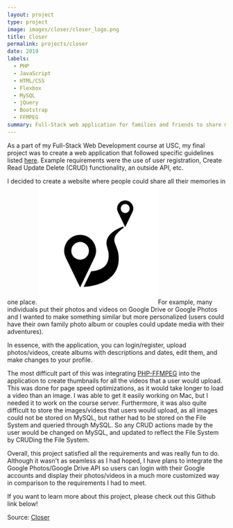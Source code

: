 ```yaml
---
layout: project
type: project
image: images/closer/closer_logo.png
title: Closer
permalink: projects/closer
date: 2019
labels:
  - PHP
  - JavaScript
  - HTML/CSS
  - Flexbox
  - MySQL
  - jQuery
  - Bootstrap
  - FFMPEG
summary: Full-Stack web application for families and friends to share memories with one another in one place. A rudimentary version of Google Photos.
---
```


As a part of my Full-Stack Web Development course at USC, my final project was to create a web application that followed specific guidelines listed [here](). Example requirements were the use of user registration, Create Read Update Delete (CRUD) functionality, an outside API, etc.

I decided to create a website where people could share all their memories in one place. <img class class="ui medium right floated rounded image" src="../images/closer/closer_logo.png">For example, many individuals put their photos and videos on Google Drive or Google Photos and I wanted to make something similar but more personalized (users could have their own family photo album or couples could update media with their adventures). 

In essence, with the application, you can login/register, upload photos/videos, create albums with descriptions and dates, edit them, and make changes to your profile. 

The most difficult part of this was integrating [PHP-FFMPEG]() into the application to create thumbnails for all the videos that a user would upload. This was done for page speed optimizations, as it would take longer to load a video than an image. I was able to get it easily working on Mac, but I needed it to work on the course server. Furthermore, it was also quite difficult to store the images/videos that users would upload, as all images could not be stored on MySQL, but rather had to be stored on the File System and queried through MySQL. So any CRUD actions made by the user would be changed on MySQL, and updated to reflect the File System by CRUDing the File System.

Overall, this project satisfied all the requirements and was really fun to do. Although it wasn't as seamless as I had hoped, I have plans to integrate the Google Photos/Google Drive API so users can login with their Google accounts and display their photos/videos in a much more customized way in comparison to the requirements I had to meet. 

If you want to learn more about this project, please check out this Github link below!

Source: <a href="https://github.com/fpang0502/Closer"><i class="large github icon"></i>Closer</a>
